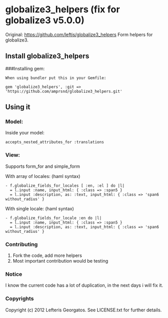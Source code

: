 globalize3_helpers (fix for globalize3 v5.0.0)
==================
Original: https://github.com/leftis/globalize3_helpers
Form helpers for globalize3.

## Install globalize3_helpers

###Installing gem:

	When using bundler put this in your Gemfile:
   `gem 'globalize3_helpers', :git => 'https://github.com/amprsnd/globalize3_helpers.git'` 

## Using it

### Model:
  Inside your model:

  `accepts_nested_attributes_for :translations`

### View:
  Supports form_for and simple_form
  
  With array of locales:
  (haml syntax)

    - f.globalize_fields_for_locales [ :en, :el ] do |l|
      = l.input :name, input_html: { :class => :span5 }
      = l.input :description, as: :text, input_html: { :class => 'span6 without_radius' }

  With single locale:
  (haml syntax)

    - f.globalize_fields_for_locale :en do |l|
      = l.input :name, input_html: { :class => :span5 }
      = l.input :description, as: :text, input_html: { :class => 'span6 without_radius' }

### Contributing 
  1. Fork the code, add more helpers
  2. Most important contribution would be testing 

### Notice
  I know the current code has a lot of duplication, in the next days i will fix it.

### Copyrights
Copyright (c) 2012 Lefteris Georgatos. See LICENSE.txt for
further details.

